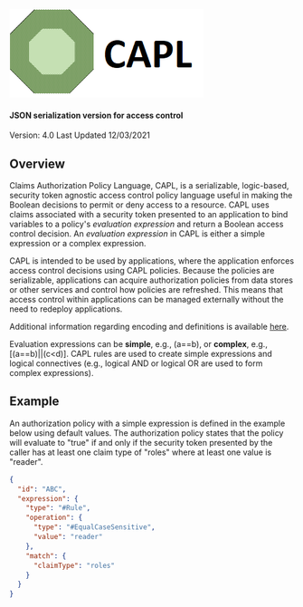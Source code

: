 ![](./docs/images/readme-capl.png)

#### JSON serialization version for access control

Version: 4.0
Last Updated 12/03/2021

## Overview

Claims Authorization Policy Language, CAPL, is a serializable, logic-based, security token agnostic access control policy language useful in making the Boolean decisions to permit or deny access to a resource. CAPL uses claims associated with a security token presented to an application to bind variables to a policy's *evaluation expression* and return a Boolean access control decision. An *evaluation expression* in CAPL is either a simple expression or a complex expression.

CAPL is intended to be used by applications, where the application enforces access control decisions using CAPL policies. Because the policies are serializable, applications can acquire authorization policies from data stores or other services and control how policies are refreshed. This means that access control within applications can be managed externally without the need to redeploy applications.

Additional information regarding encoding and definitions is available [here](./capl/policy.md).

Evaluation expressions can be **simple**, e.g., (a==b), or **complex**, e.g., [(a==b)||(c<d)]. CAPL rules are used to create simple expressions and logical connectives (e.g., logical AND or logical OR are used to form complex expressions).

## Example

An authorization policy with a simple expression is defined in the example below using default values. The authorization policy states that the policy will evaluate to "true" if and only if the security token presented by the caller has at least one claim type of "roles" where at least one value is "reader".

```json
{
  "id": "ABC",
  "expression": {
    "type": "#Rule",
    "operation": {
      "type": "#EqualCaseSensitive",
      "value": "reader"
    },
    "match": {
      "claimType": "roles"
    }
  }
}
```

